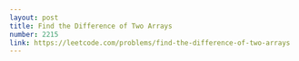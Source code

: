 ```yaml
---
layout: post
title: Find the Difference of Two Arrays
number: 2215
link: https://leetcode.com/problems/find-the-difference-of-two-arrays
---
```

